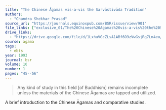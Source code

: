 ```yaml
---
title: "The Chinese Āgamas vis-a-vis the Sarvāstivāda Tradition"
authors:
  - "Chandra Shekhar Prasad"
source_url: "https://journals.equinoxpub.com/BSR/issue/view/901"
file_links: ["exclusive_01/The%20Chinese%20Agamas%20vis-a-vis%20the%20Sarvastavada.pdf"]
drive_links:
  - "https://drive.google.com/file/d/1LxhuVGcZLsA1ABf6O9zVwGsjRg7Lm4eu/view?usp=drivesdk"
course: agama
tags:
  - ebts
year: 1993
journal: bsr
volume: 10
number: 1
pages: "45--56"
---
```


> Any kind of study in this field [of Buddhism] remains incomplete unless the materials of the Chinese Āgamas are tapped and utilized.

A brief introduction to the Chinese Āgamas and comparative studies.

